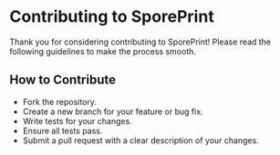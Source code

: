 
# Contributing to SporePrint

Thank you for considering contributing to SporePrint! Please read the following guidelines to make the process smooth.

## How to Contribute

- Fork the repository.
- Create a new branch for your feature or bug fix.
- Write tests for your changes.
- Ensure all tests pass.
- Submit a pull request with a clear description of your changes.
